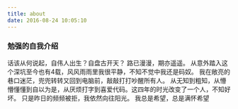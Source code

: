 ```yaml
---
title: about
date: 2016-08-24 10:05:10
---
```

### 勉强的自我介绍
话该从何说起，自伟人出生？自盘古开天？
路已漫漫，期亦遥遥。
从意外踏入这个深坑至今也有4载，风风雨雨里我很平静，不知不觉中我还是码奴。
我在敞亮的巷口迷茫，兜兜转转又回到电脑前，敲敲打打吵醒所有人。
从无知到粗知，从懵懵懂懂到自以为是，从厌烦打字到喜爱代码。这四年的时光改变了一个人，不知好坏。
只是昨日的频频被拒，我依然向往阳光。
我总是希望，总是满怀希望